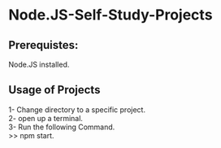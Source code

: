 # Node.JS-Self-Study-Projects

## Prerequistes:
  Node.JS installed.
  
## Usage of Projects
  1- Change directory to a specific project.<br/>
  2- open up a terminal.<br/>
  3- Run the following Command.<br/>
     >> npm start.<br/>
